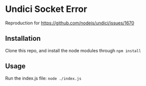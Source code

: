 # Undici Socket Error

Reproduction for https://github.com/nodejs/undici/issues/1670

## Installation

Clone this repo, and install the node modules through `npm install`

## Usage

Run the index.js file: `node ./index.js`
